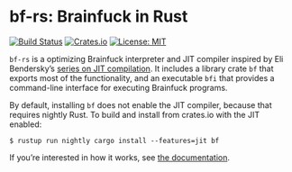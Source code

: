 # bf-rs: Brainfuck in Rust

[![Build Status](https://travis-ci.org/tov/libffi-rs.svg?branch=master)](https://travis-ci.org/tov/bf-rs)
[![Crates.io](https://img.shields.io/crates/v/bf.svg?maxAge=2592000)](https://crates.io/crates/bf)
[![License: MIT](https://img.shields.io/badge/license-MIT-blue.svg)](LICENSE)

`bf-rs` is a optimizing Brainfuck interpreter and JIT compiler
inspired by Eli Bendersky’s [series on JIT compilation].
It includes a library crate `bf` that exports most of the functionality,
and an executable `bfi` that provides a command-line interface for executing 
Brainfuck programs.

By default, installing `bf` does not enable the JIT compiler, because
that requires nightly Rust. To build and install from crates.io with the JIT 
enabled:

```
$ rustup run nightly cargo install --features=jit bf
```

If you’re interested in how it works, see [the documentation].

[series on JIT compilation]: http://eli.thegreenplace.net/2017/adventures-in-jit-compilation-part-1-an-interpreter/
[the documentation]: https://tov.github.io/bf-rs/bf/

